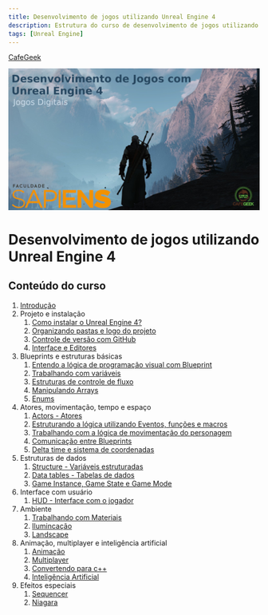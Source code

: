 ```yaml
---
title: Desenvolvimento de jogos utilizando Unreal Engine 4
description: Estrutura do curso de desenvolvimento de jogos utilizando Unreal Engine 4
tags: [Unreal Engine]
---
```


[CafeGeek](https://myerco.github.io/unreal-engine)

![introducao desenvolvimento jogos ue4](imagens/introducao_desenvolvimento_jogos_ue4.jpg)

# Desenvolvimento de jogos utilizando Unreal Engine 4

## Conteúdo do curso
<a name="1"></a>
1. [Introdução](introducao_ue4_blueprint.html)
1. Projeto e instalação
    1. [Como instalar o Unreal Engine 4?](https://myerco.github.io/CafeGeek/ue4_blueprint/como_instalar_o_unreal_engine.html)
    1. [Organizando pastas e logo do projeto](https://myerco.github.io/CafeGeek/ue4_blueprint/organizando_pastas_e_logo.html)
    1. [Controle de versão com GitHub](https://myerco.github.io/CafeGeek/ue4_blueprint/controle_de_versao_github.html)
    1. [Interface e Editores](ue4_blueprint/interface.html)  
1. Blueprints e estruturas básicas
    1. [Entendo a lógica de programação visual com Blueprint](https://myerco.github.io/CafeGeek/ue4_blueprint/entendo_blueprint.html)
    1. [Trabalhando com variáveis](https://myerco.github.io/CafeGeek/ue4_blueprint/trabalhando_com_variaveis.html)  
    1. [Estruturas de controle de fluxo](https://myerco.github.io/CafeGeek/ue4_blueprint/estruturas_de_controle_de_fluxo.html)
    1. [Manipulando Arrays](https://myerco.github.io/CafeGeek/ue4_blueprint/manipulando_array.html)  
    1. [Enums](https://myerco.github.io/CafeGeek/ue4_blueprint/enum.html)    
1. Atores, movimentação, tempo e espaço
    1. [Actors - Atores](https://myerco.github.io/CafeGeek/ue4_blueprint/actor_atores.html)
    1. [Estruturando a lógica utilizando Eventos, funções e macros](https://myerco.github.io/CafeGeek/ue4_blueprint/estruturando_logica_utilizando_eventos_funcoes_macros.html)  
    1. [Trabalhando com a lógica de movimentação do personagem](https://myerco.github.io/CafeGeek/ue4_blueprint/trabalhando_com_logica_movimentacao_de_personagem.html)    
    1. [Comunicação entre Blueprints](https://myerco.github.io/CafeGeek/ue4_blueprint/comunicacao_entre_blueprint.html)    
    1. [Delta time e sistema de coordenadas](https://myerco.github.io/CafeGeek/ue4_blueprint/deltatime_sistema_coordenadas.html)  
1. Estruturas de dados
    1. [Structure - Variáveis estruturadas](https://myerco.github.io/CafeGeek/ue4_blueprint/structure_variaveis_estruturadas.html)  
    1. [Data tables - Tabelas de dados](https://myerco.github.io/CafeGeek/ue4_blueprint/datatables.html)
    1. [Game Instance, Game State e Game Mode](https://myerco.github.io/CafeGeek/ue4_blueprint/gameinstance_state_mode.html)
1. Interface com usuário
    1. [HUD - Interface com o jogador](https://myerco.github.io/CafeGeek/ue4_blueprint/hud_interface.html)
1. Ambiente
    1. [Trabalhando com Materiais](https://myerco.github.io/CafeGeek/trabalhando_com_materiais.html)
    1. [Ilumincação](https://myerco.github.io/CafeGeek/iluminacao.html)
    1. [Landscape](https://myerco.github.io/CafeGeek/Landscape.html)  
1. Animação, multiplayer e inteligência artificial
    1. [Animação](https://myerco.github.io/CafeGeek/ue4_blueprint/animacao.html)
    1. [Multiplayer](https://myerco.github.io/CafeGeek/ue4_blueprint/multiplayer.html)
    1. [Convertendo para c++](https://myerco.github.io/CafeGeek/ue4_blueprint/convertendo.html)
    1. [Inteligência Artificial](https://myerco.github.io/CafeGeek/ue4_blueprint/inteligenciaartificial.html)
1. Efeitos especiais
    1. [Sequencer](https://myerco.github.io/CafeGeek/sequencer.html)
    1. [Niagara](https://myerco.github.io/CafeGeek/ue4_blueprint/niagara.html)
